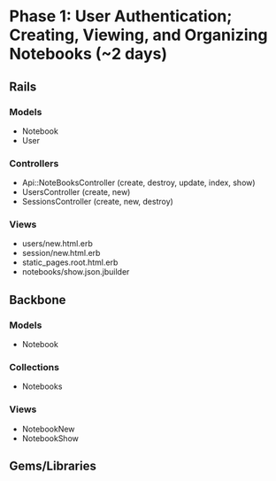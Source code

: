 # Phase 1: User Authentication; Creating, Viewing, and Organizing Notebooks (~2 days)

## Rails
### Models
* Notebook
* User

### Controllers
* Api::NoteBooksController (create, destroy, update, index, show)
* UsersController (create, new)
* SessionsController (create, new, destroy)


### Views
* users/new.html.erb
* session/new.html.erb
* static_pages.root.html.erb
* notebooks/show.json.jbuilder

## Backbone
### Models
* Notebook

### Collections
* Notebooks

### Views
* NotebookNew
* NotebookShow


## Gems/Libraries
